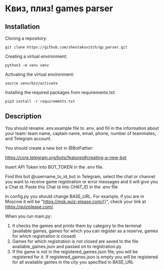 # Квиз, плиз! games parser


## Installation

Cloning a repository:

```git clone https://github.com/shestakovitch/qp_parser.git```

Creating a virtual environment:

```python3 -m venv venv```


Activating the virtual environment:

```source venv/bin/activate```

Installing the required packages from requirements.txt﻿:

```pip3 install -r requirements.txt```

## Description

You should rename .env.example file to .env, and fill in the information about your team: team name, captain name, email, phone, number of teammates, and Telegram account.

You should create a new bot in @BotFather:

https://core.telegram.org/bots/features#creating-a-new-bot

Insert API Token into BOT_TOKEN in the .env file.

Find this bot @username_to_id_bot in Telegram, select the chat or channel you want to receive game registration or error messages and it will give you a Chat id. Paste this Chat id into CHAT_ID in the .env file

In config.py you should change BASE_URL. For example, if you are in Moscow it will be "https://msk.quiz-please.com/{}", сheck your link at https://quizplease.com/.

When you run main.py:

1. It checks the games and prints them by category to the terminal (available games, games for which you can register as a reserve, games for which registration is closed)
2. Games for which registration is not closed are saved to the file available_games.json and passed on to registration.py
3. If the game is not in the registered_games.json file, you will be registered for it. If registered_games.json is empty you will be registered for all available games in the city you specified in BASE_URL


